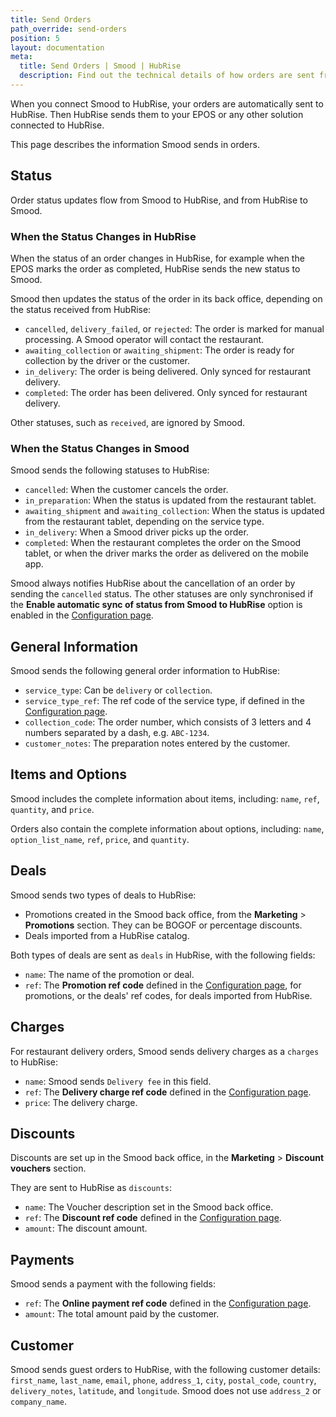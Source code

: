```yaml
---
title: Send Orders
path_override: send-orders
position: 5
layout: documentation
meta:
  title: Send Orders | Smood | HubRise
  description: Find out the technical details of how orders are sent from Smood into HubRise, which fields are passed and which are not.
---
```


When you connect Smood to HubRise, your orders are automatically sent to HubRise. Then HubRise sends them to your EPOS or any other solution connected to HubRise.

This page describes the information Smood sends in orders.

## Status

Order status updates flow from Smood to HubRise, and from HubRise to Smood.

### When the Status Changes in HubRise

When the status of an order changes in HubRise, for example when the EPOS marks the order as completed, HubRise sends the new status to Smood.

Smood then updates the status of the order in its back office, depending on the status received from HubRise:

- `cancelled`, `delivery_failed`, or `rejected`: The order is marked for manual processing. A Smood operator will contact the restaurant.
- `awaiting_collection` or `awaiting_shipment`: The order is ready for collection by the driver or the customer.
- `in_delivery`: The order is being delivered. Only synced for restaurant delivery.
- `completed`: The order has been delivered. Only synced for restaurant delivery.

Other statuses, such as `received`, are ignored by Smood.

### When the Status Changes in Smood

Smood sends the following statuses to HubRise:

- `cancelled`: When the customer cancels the order.
- `in_preparation`: When the status is updated from the restaurant tablet.
- `awaiting_shipment` and `awaiting_collection`: When the status is updated from the restaurant tablet, depending on the service type.
- `in_delivery`: When a Smood driver picks up the order.
- `completed`: When the restaurant completes the order on the Smood tablet, or when the driver marks the order as delivered on the mobile app.

Smood always notifies HubRise about the cancellation of an order by sending the `cancelled` status. The other statuses are only synchronised if the **Enable automatic sync of status from Smood to HubRise** option is enabled in the [Configuration page](/apps/smood/configuration#synchronisation-settings).

## General Information

Smood sends the following general order information to HubRise:

- `service_type`: Can be `delivery` or `collection`.
- `service_type_ref`: The ref code of the service type, if defined in the [Configuration page](/apps/smood/configuration#service-types).
- `collection_code`: The order number, which consists of 3 letters and 4 numbers separated by a dash, e.g. `ABC-1234`.
- `customer_notes`: The preparation notes entered by the customer.

## Items and Options

Smood includes the complete information about items, including: `name`, `ref`, `quantity`, and `price`.

Orders also contain the complete information about options, including: `name`, `option_list_name`, `ref`, `price`, and `quantity`.

## Deals

Smood sends two types of deals to HubRise:

- Promotions created in the Smood back office, from the **Marketing** > **Promotions** section. They can be BOGOF or percentage discounts.
- Deals imported from a HubRise catalog.

Both types of deals are sent as `deals` in HubRise, with the following fields:

- `name`: The name of the promotion or deal.
- `ref`: The **Promotion ref code** defined in the [Configuration page](/apps/smood/configuration#promotions), for promotions, or the deals' ref codes, for deals imported from HubRise.

## Charges

For restaurant delivery orders, Smood sends delivery charges as a `charges` to HubRise:

- `name`: Smood sends `Delivery fee` in this field.
- `ref`: The **Delivery charge ref code** defined in the [Configuration page](/apps/smood/configuration#charges).
- `price`: The delivery charge.

## Discounts

Discounts are set up in the Smood back office, in the **Marketing** > **Discount vouchers** section.

They are sent to HubRise as `discounts`:

- `name`: The Voucher description set in the Smood back office.
- `ref`: The **Discount ref code** defined in the [Configuration page](/apps/smood/configuration#discounts).
- `amount`: The discount amount.

## Payments

Smood sends a payment with the following fields:

- `ref`: The **Online payment ref code** defined in the [Configuration page](/apps/smood/configuration#payments).
- `amount`: The total amount paid by the customer.

## Customer

Smood sends guest orders to HubRise, with the following customer details: `first_name`, `last_name`, `email`, `phone`, `address_1`, `city`, `postal_code`, `country`, `delivery_notes`, `latitude`, and `longitude`. Smood does not use `address_2` or `company_name`.
